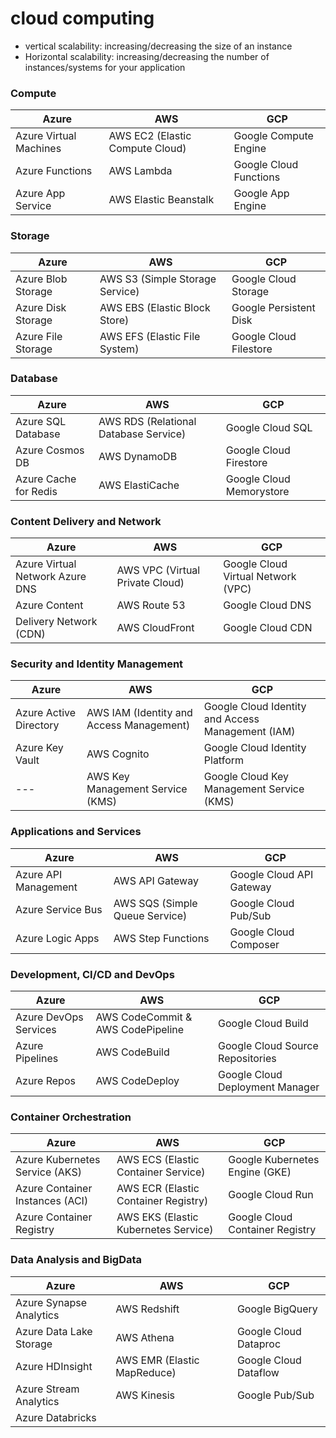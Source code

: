 
# cloud computing

- vertical scalability: increasing/decreasing the size of an instance
- Horizontal scalability: increasing/decreasing the number of instances/systems for your application

### Compute

| **Azure**                          | **AWS**                            | **GCP**                            |
|-------------------------------------|------------------------------------|------------------------------------|
| Azure Virtual Machines              | AWS EC2 (Elastic Compute Cloud)    | Google Compute Engine              |
| Azure Functions                     | AWS Lambda                         | Google Cloud Functions             |
| Azure App Service                   | AWS Elastic Beanstalk              | Google App Engine                  |

### Storage

| **Azure**                          | **AWS**                            | **GCP**                            |
|-------------------------------------|------------------------------------|------------------------------------|
| Azure Blob Storage                  | AWS S3 (Simple Storage Service)    | Google Cloud Storage               |
| Azure Disk Storage                  | AWS EBS (Elastic Block Store)      | Google Persistent Disk             |
| Azure File Storage                  | AWS EFS (Elastic File System)      | Google Cloud Filestore             |

### Database

| **Azure**                          | **AWS**                            | **GCP**                            |
|-------------------------------------|------------------------------------|------------------------------------|
| Azure SQL Database                  | AWS RDS (Relational Database Service) | Google Cloud SQL                   |
| Azure Cosmos DB                     | AWS DynamoDB                       | Google Cloud Firestore             |
| Azure Cache for Redis               | AWS ElastiCache                    | Google Cloud Memorystore           |

### Content Delivery and Network

| **Azure**                          | **AWS**                            | **GCP**                            |
|-------------------------------------|------------------------------------|------------------------------------|
| Azure Virtual Network Azure DNS     | AWS VPC (Virtual Private Cloud)    | Google Cloud Virtual Network (VPC) |
| Azure Content                       | AWS Route 53                       | Google Cloud DNS                   |
| Delivery Network (CDN)              | AWS CloudFront                     | Google Cloud CDN                   |

### Security and Identity Management

| **Azure**                          | **AWS**                            | **GCP**                            |
|-------------------------------------|------------------------------------|------------------------------------|
| Azure Active Directory              | AWS IAM (Identity and Access Management) | Google Cloud Identity and Access Management (IAM) |
| Azure Key Vault                     | AWS Cognito                        | Google Cloud Identity Platform    |
| ---                                 | AWS Key Management Service (KMS)   | Google Cloud Key Management Service (KMS) |

### Applications and Services

| **Azure**                          | **AWS**                            | **GCP**                            |
|-------------------------------------|------------------------------------|------------------------------------|
| Azure API Management                | AWS API Gateway                    | Google Cloud API Gateway           |
| Azure Service Bus                   | AWS SQS (Simple Queue Service)     | Google Cloud Pub/Sub               |
| Azure Logic Apps                    | AWS Step Functions                 | Google Cloud Composer              |

### Development, CI/CD and DevOps

| **Azure**                          | **AWS**                            | **GCP**                            |
|-------------------------------------|------------------------------------|------------------------------------|
| Azure DevOps Services               | AWS CodeCommit & AWS CodePipeline  | Google Cloud Build                 |
| Azure Pipelines                     | AWS CodeBuild                      | Google Cloud Source Repositories   |
| Azure Repos                         | AWS CodeDeploy                     | Google Cloud Deployment Manager    |

### Container Orchestration

| **Azure**                          | **AWS**                            | **GCP**                            |
|-------------------------------------|------------------------------------|------------------------------------|
| Azure Kubernetes Service (AKS)      | AWS ECS (Elastic Container Service) | Google Kubernetes Engine (GKE)     |
| Azure Container Instances (ACI)     | AWS ECR (Elastic Container Registry) | Google Cloud Run                  |
| Azure Container Registry            | AWS EKS (Elastic Kubernetes Service) | Google Cloud Container Registry    |

### Data Analysis and BigData

| **Azure**                          | **AWS**                            | **GCP**                            |
|-------------------------------------|------------------------------------|------------------------------------|
| Azure Synapse Analytics             | AWS Redshift                       | Google BigQuery                    |
| Azure Data Lake Storage             | AWS Athena                         | Google Cloud Dataproc              |
| Azure HDInsight                     | AWS EMR (Elastic MapReduce)        | Google Cloud Dataflow              |
| Azure Stream Analytics              | AWS Kinesis                        | Google Pub/Sub                     |
| Azure Databricks                    |                                    |                                    |
